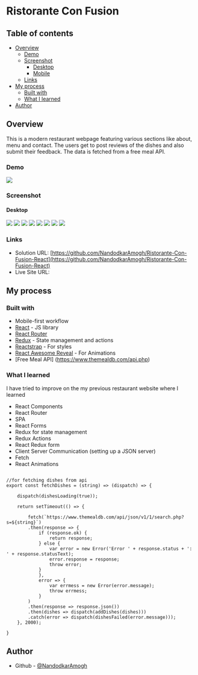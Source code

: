 # Ristorante Con Fusion

## Table of contents

- [Overview](#overview)
  - [Demo](#demo)
  - [Screenshot](#screenshot)
    - [Desktop](#desktop)
    - [Mobile](#mobile)
  - [Links](#links)
- [My process](#my-process)
  - [Built with](#built-with)
  - [What I learned](#what-i-learned)
- [Author](#author)



## Overview
This is a modern restaurant webpage featuring various sections like about, menu and contact. The users get to post reviews of the dishes and also submit their feedback. The data is fetched from a free meal API. 
### Demo

![](./public/assets/images/demo_new.gif)

### Screenshot

#### Desktop
![](./public/assets/images/desktop1.png)
![](./public/assets/images/desktop2.png)
![](./public/assets/images/desktop3.png)
![](./public/assets/images/desktop4.png)
![](./public/assets/images/desktop5.png)
![](./public/assets/images/desktop6.png)
![](./public/assets/images/desktop7.png)
![](./public/assets/images/desktop8.png)


### Links

- Solution URL: [https://github.com/NandodkarAmogh/Ristorante-Con-Fusion-React](https://github.com/NandodkarAmogh/Ristorante-Con-Fusion-React)
- Live Site URL: []()

## My process

### Built with

- Mobile-first workflow
- [React](https://reactjs.org/) - JS library
- [React Router](https://reactrouter.com/) 
- [Redux](https://redux.js.org/) - State management and actions
- [Reactstrap](https://reactstrap.github.io/) - For styles
- [React Awesome Reveal](https://www.npmjs.com/package/react-awesome-reveal) - For Animations
- [Free Meal API] (https://www.themealdb.com/api.php)

### What I learned

I have tried to improve on the my previous restaurant website where I learned

- React Components
- React Router
- SPA
- React Forms
- Redux for state management
- Redux Actions
- React Redux form
- Client Server Communication (setting up a JSON server)
- Fetch
- React Animations


```react

//for fetching dishes from api
export const fetchDishes = (string) => (dispatch) => {

    dispatch(dishesLoading(true));

    return setTimeout(() => {
        
        fetch(`https://www.themealdb.com/api/json/v1/1/search.php?s=${string}`)
        .then(response => {
            if (response.ok) {
                return response;
            } else {
                var error = new Error('Error ' + response.status + ': ' + response.statusText);
                error.response = response;
                throw error;
            }
            },
            error => {
                var errmess = new Error(error.message);
                throw errmess;
            }
        )
        .then(response => response.json())
        .then(dishes => dispatch(addDishes(dishes)))
        .catch(error => dispatch(dishesFailed(error.message)));
    }, 2000);
    
}

```
## Author

- Github - [@NandodkarAmogh](https://github.com/NandodkarAmogh)



